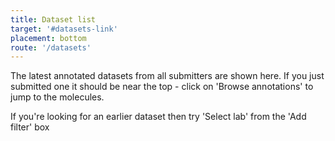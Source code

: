 ```yaml
---
title: Dataset list
target: '#datasets-link'
placement: bottom
route: '/datasets'
---
```


The latest annotated datasets from all submitters are shown here. If you just submitted one it should be near the top - click on 'Browse annotations' to jump to the molecules.

If you're looking for an earlier dataset then try 'Select lab' from the 'Add filter' box
